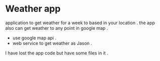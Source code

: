# Weather app
application to get weather for a week to based in your location .
the app also can get weather to any point in google map .

- use google map api . 
- web service to get weather as Jason .

I have lost the app code but have some files in it . 
